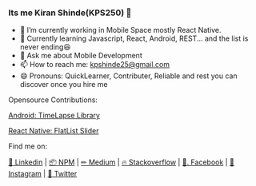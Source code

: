 ### Its me Kiran Shinde(KPS250) 👋

- 🔭 I’m currently working in Mobile Space mostly React Native.
- 🌱 Currently learning Javascript, React, Android, REST... and the list is never ending😆
- 💬 Ask me about Mobile Development
- 📫 How to reach me: kpshinde25@gmail.com
- 😄 Pronouns: QuickLearner, Contributer, Reliable and rest you can discover once you hire me

Opensource Contributions:

[Android: TimeLapse Library](https://github.com/KPS250/Android-TimeLapse)

[React Native: FlatList Slider](https://www.npmjs.com/package/react-native-flatlist-slider)

Find me on: 

[🤖  Linkedin](https://www.linkedin.com/in/kps250) | 
[📦  NPM](https://www.npmjs.com/~kps250) | 
[✏  Medium](https://medium.com/@KPS250) | 
[🔥  Stackoverflow](https://stackoverflow.com/users/9322619/kps250) | 
[📘. Facebook](https://www.facebook.com/KPS250) | 
[🌇  Instagram](https://www.instagram.com/kps250/) | 
[💬  Twitter](https://twitter.com/KPS250)
